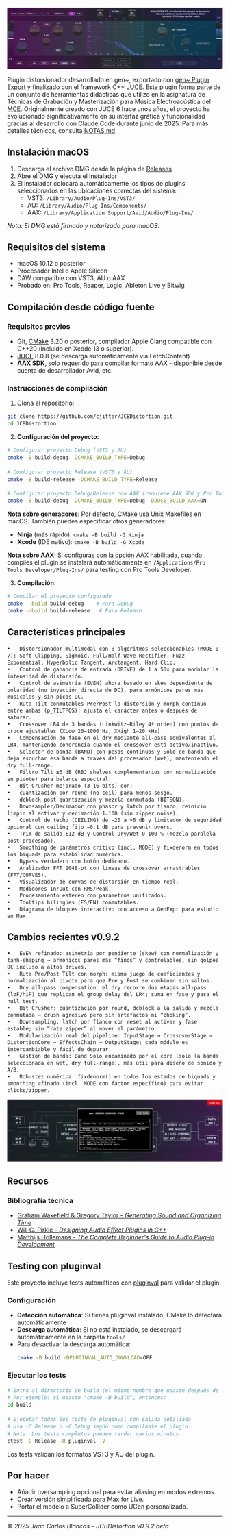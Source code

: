 ![JCBDistortion Interface](Assets/screenshot.png)

Plugin distorsionador desarrollado en gen~, exportado con [gen~ Plugin Export](https://github.com/Cycling74/gen-plugin-export) y finalizado con el framework C++ [JUCE](https://github.com/juce-framework/JUCE). Este plugin forma parte de un conjunto de herramientas didácticas que utilizo en la asignatura de Técnicas de Grabación y Masterización para Música Electroacústica del [MCE](https://katarinagurska.com/curso-of/master-de-composicion-electroacustica-mce/). Originalmente creado con JUCE 6 hace unos años, el proyecto ha evolucionado significativamente en su interfaz gráfica y funcionalidad gracias al desarrollo con Claude Code durante junio de 2025. Para más detalles técnicos, consulta [NOTAS.md](NOTAS.md).

## Instalación macOS
1. Descarga el archivo DMG desde la página de [Releases](https://github.com/cjitter/JCBDistortion/releases)
2. Abre el DMG y ejecuta el instalador
3. El instalador colocará automáticamente los tipos de plugins seleccionados en las ubicaciones correctas del sistema:
   - VST3: `/Library/Audio/Plug-Ins/VST3/`
   - AU: `/Library/Audio/Plug-Ins/Components/`
   - AAX: `/Library/Application Support/Avid/Audio/Plug-Ins/`

*Nota: El DMG está firmado y notarizado para macOS.*

## Requisitos del sistema

- macOS 10.12 o posterior
- Procesador Intel o Apple Silicon
- DAW compatible con VST3, AU o AAX
- Probado en: Pro Tools, Reaper, Logic, Ableton Live y Bitwig

## Compilación desde código fuente

### Requisitos previos
- Git, [CMake](https://cmake.org) 3.20 o posterior, compilador Apple Clang compatible con C++20 (incluido en Xcode 13 o superior).
- [JUCE](https://github.com/juce-framework/JUCE) 8.0.8 (se descarga automáticamente via FetchContent)
- **AAX SDK**, solo requerido para compilar formato AAX - disponible desde cuenta de desarrollador Avid, etc.

### Instrucciones de compilación

1. Clona el repositorio:
```bash
git clone https://github.com/cjitter/JCBDistortion.git
cd JCBDistortion
```

2. **Configuración del proyecto**:
```bash
# Configurar proyecto Debug (VST3 y AU)
cmake -B build-debug -DCMAKE_BUILD_TYPE=Debug

# Configurar proyecto Release (VST3 y AU)
cmake -B build-release -DCMAKE_BUILD_TYPE=Release

# Configurar proyecto Debug/Release con AAX (requiere AAX SDK y Pro Tools Developer instalado)
cmake -B build-debug -DCMAKE_BUILD_TYPE=Debug -DJUCE_BUILD_AAX=ON
```

**Nota sobre generadores**: Por defecto, CMake usa Unix Makefiles en macOS. También puedes especificar otros generadores:
- **Ninja** (más rápido): `cmake -B build -G Ninja`
- **Xcode** (IDE nativo): `cmake -B build -G Xcode`

**Nota sobre AAX**: Si configuras con la opción AAX habilitada, cuando compiles el plugin se instalará automáticamente en `/Applications/Pro Tools Developer/Plug-Ins/` para testing con Pro Tools Developer.

3. **Compilación**:
```bash
# Compilar el proyecto configurado
cmake --build build-debug    # Para Debug
cmake --build build-release   # Para Release
```

## Características principales

	•	Distorsionador multimodal con 8 algoritmos seleccionables (MODE 0–7): Soft Clipping, Sigmoid, Full/Half Wave Rectifier, Fuzz Exponential, Hyperbolic Tangent, Arctangent, Hard Clip.
	•	Control de ganancia de entrada (DRIVE) de 1 a 50× para modular la intensidad de distorsión.
	•	Control de asimetría (EVEN) ahora basado en skew dependiente de polaridad (no inyección directa de DC), para armónicos pares más musicales y sin picos DC.
	•	Ruta Tilt conmutables Pre/Post la distorsión y morph continuo entre ambas (p_TILTPOS): ajusta el carácter antes o después de saturar.
	•	Crossover LR4 de 3 bandas (Linkwitz–Riley 4º orden) con puntos de cruce ajustables (XLow 20–1000 Hz, XHigh 1–20 kHz).
	•	Compensación de fase en el dry mediante all-pass equivalentes al LR4, manteniendo coherencia cuando el crossover está activo/inactivo.
	•	Selector de banda (BAND) con pesos continuos y Solo de banda que deja escuchar esa banda a través del procesador (wet), manteniendo el dry full-range.
	•	Filtro Tilt ±6 dB (RBJ shelves complementarios con normalización en pivote) para balance espectral.
	•	Bit Crusher mejorado (3–16 bits) con:
	•	cuantización por round (no ceil) para menos sesgo,
	•	dcblock post-quantización y mezcla conmutada (BITSON).
	•	Downsampler/Decimador con phasor y latch por flanco, reinicio limpio al activar y decimación 1…100 (sin zipper noise).
	•	Control de techo (CEILING) de −20 a +6 dB y limitador de seguridad opcional con ceiling fijo −0.1 dB para prevenir overs.
	•	Trim de salida ±12 dB y Control Dry/Wet 0–100 % (mezcla paralela post-procesado).
	•	Smoothing de parámetros crítico (incl. MODE) y fixdenorm en todos los biquads para estabilidad numérica.
	•	Bypass verdadero con botón dedicado.
	•	Analizador FFT 2048-pt con líneas de crossover arrastrables (FFT/CURVES).
	•	Visualizador de curvas de distorsión en tiempo real.
	•	Medidores In/Out con RMS/Peak.
	•	Procesamiento estéreo con parámetros unificados.
	•	Tooltips bilingües (ES/EN) conmutables.
	•	Diagrama de bloques interactivo con acceso a GenExpr para estudio en Max.

## Cambios recientes v0.9.2

	•	EVEN refinado: asimetría por pendiente (skew) con normalización y tanh-shaping → armónicos pares más “finos” y controlables, sin golpes DC incluso a altos drives.
	•	Ruta Pre/Post Tilt con morph: mismo juego de coeficientes y normalización al pivote para que Pre y Post se combinen sin saltos.
	•	Dry all-pass compensation: el dry recorre dos etapas all-pass (loF/hiF) que replican el group delay del LR4; suma en fase y pasa el null test.
	•	Bit Crusher: cuantización por round, dcblock a la salida y mezcla conmutada → crush agresivo pero sin artefactos ni “choking”.
	•	Downsampling: latch por flanco con reset al activar y fase estable; sin “rate zipper” al mover el parámetro.
	•	Modularización real del pipeline: InputStage → CrossoverStage → DistortionCore → EffectsChain → OutputStage; cada módulo es intercambiable y fácil de depurar.
	•	Gestión de banda: Band Solo encaminado por el core (solo la banda seleccionada en wet, dry full-range), más útil para diseño de sonido y A/B.
	•	Robustez numérica: fixdenorm() en todos los estados de biquads y smoothing afinado (incl. MODE con factor específico) para evitar clicks/zipper.

![Diagrama de Bloques](Assets/screenshotDiagram.png)

## Recursos

### Bibliografía técnica
- [Graham Wakefield & Gregory Taylor - *Generating Sound and Organizing Time*](https://cycling74.com/books/go)
- [Will C. Pirkle - *Designing Audio Effect Plugins in C++*](https://www.willpirkle.com)
- [Matthijs Hollemans - *The Complete Beginner's Guide to Audio Plug-in Development*](https://www.theaudioprogrammer.com/books/beginners-plugin-book)

## Testing con pluginval

Este proyecto incluye tests automáticos con [pluginval](https://github.com/Tracktion/pluginval) para validar el plugin.

### Configuración

- **Detección automática**: Si tienes pluginval instalado, CMake lo detectará automáticamente
- **Descarga automática**: Si no está instalado, se descargará automáticamente en la carpeta `tools/`
- Para desactivar la descarga automática:
  ```bash
  cmake -B build -DPLUGINVAL_AUTO_DOWNLOAD=OFF
  ```

### Ejecutar los tests

```bash
# Entra al directorio de build (el mismo nombre que usaste después de -B al configurar)
# Por ejemplo: si usaste "cmake -B build", entonces:
cd build

# Ejecutar todos los tests de pluginval con salida detallada
# Usa -C Release o -C Debug según cómo compilaste el plugin
# Nota: Los tests completos pueden tardar varios minutos
ctest -C Release -R pluginval -V
```

Los tests validan los formatos VST3 y AU del plugin.

## Por hacer

- Añadir oversampling opcional para evitar aliasing en modos extremos.
- Crear versión simplificada para Max for Live.
- Portar el modelo a SuperCollider como UGen personalizado.

---

*© 2025 Juan Carlos Blancas – JCBDistortion v0.9.2 beta*

